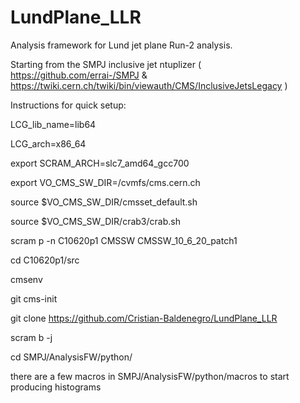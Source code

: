 # LundPlane_LLR

Analysis framework for Lund jet plane Run-2 analysis.


Starting from the SMPJ inclusive jet ntuplizer ( https://github.com/errai-/SMPJ & https://twiki.cern.ch/twiki/bin/viewauth/CMS/InclusiveJetsLegacy )



Instructions for quick setup:


LCG_lib_name=lib64

LCG_arch=x86_64

export SCRAM_ARCH=slc7_amd64_gcc700

export VO_CMS_SW_DIR=/cvmfs/cms.cern.ch

source $VO_CMS_SW_DIR/cmsset_default.sh

source $VO_CMS_SW_DIR/crab3/crab.sh

scram p -n C10620p1 CMSSW CMSSW_10_6_20_patch1

cd C10620p1/src

cmsenv

git cms-init

git clone https://github.com/Cristian-Baldenegro/LundPlane_LLR

scram b -j

cd SMPJ/AnalysisFW/python/

there are a few macros in SMPJ/AnalysisFW/python/macros to start producing histograms
